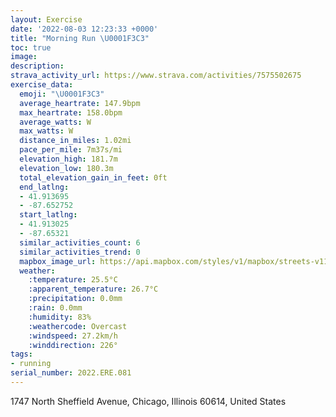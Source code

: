 ```yaml
---
layout: Exercise
date: '2022-08-03 12:23:33 +0000'
title: "Morning Run \U0001F3C3"
toc: true
image:
description:
strava_activity_url: https://www.strava.com/activities/7575502675
exercise_data:
  emoji: "\U0001F3C3"
  average_heartrate: 147.9bpm
  max_heartrate: 158.0bpm
  average_watts: W
  max_watts: W
  distance_in_miles: 1.02mi
  pace_per_mile: 7m37s/mi
  elevation_high: 181.7m
  elevation_low: 180.3m
  total_elevation_gain_in_feet: 0ft
  end_latlng:
  - 41.913695
  - -87.652752
  start_latlng:
  - 41.913025
  - -87.65321
  similar_activities_count: 6
  similar_activities_trend: 0
  mapbox_image_url: https://api.mapbox.com/styles/v1/mapbox/streets-v11/static/path-5+787af2-1.0(kcy~Fpw~uOcAYm%40DQAUDc%40%40cAFuA%3FSDe%40Ca%40Be%40Ea%40A%5D%40e%40EcAJ%5D%3FIB%5D%40mACM%3Fe%40HU%40a%40KK%3FQJk%40BQAKSAUAi%40Dc%40CGA%5BFe%40LAj%40F%60%40E%5EKVCn%40CNE%60%40FTAL%40~%40CbAIXILA%5CBRAHBN%3Fj%40FRC%5EANB~%40K%5C%3FVD%7CAILGNQf%40cA%5Cg%40n%40eAp%40%7D%40f%40%7B%40B%5BOAONc%40%7C%40Y%60%40MLe%40~%40k%40j%40Wd%40Ov%40Cf%40D%60BAX),pin-s-s+e5b22e(-87.65321,41.91302),pin-s-f+89ae00(-87.65275999999997,41.913690000000024)/auto/800x800?access_token=pk.eyJ1Ijoiam9zaGJlY2ttYW4iLCJhIjoiY205eWR2aDd1MWZ6djJrbXc4a3M0bWZleiJ9.XiG9OWkNcZk2QzjJbxLB4A
  weather:
    :temperature: 25.5°C
    :apparent_temperature: 26.7°C
    :precipitation: 0.0mm
    :rain: 0.0mm
    :humidity: 83%
    :weathercode: Overcast
    :windspeed: 27.2km/h
    :winddirection: 226°
tags:
- running
serial_number: 2022.ERE.081
---
```

1747 North Sheffield Avenue, Chicago, Illinois 60614, United States
